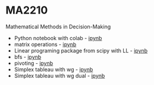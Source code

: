 # MA2210
Mathematical Methods in Decision-Making

- Python notebook with colab - [ipynb](src/python_notebook.ipynb)
- matrix operations - [ipynb](src/matrix.ipynb)
- Linear programing package from scipy with LL - [ipynb](src/scipy_linprog.ipynb)
- bfs - [ipynb](src/bfs.ipynb)
- pivoting - [ipynb](src/pivot.ipynb)
- Simplex tableau with wg - [ipynb](src/Simplex.ipynb)
- Simplex tableau with wg dual - [ipynb](src/simplex_wg_dual.ipynb)
